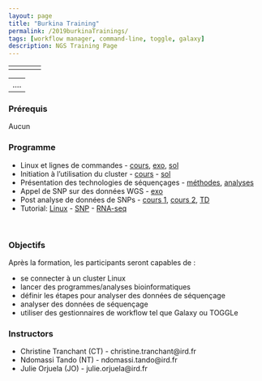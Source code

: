 ```yaml
---
layout: page
title: "Burkina Training"
permalink: /2019burkinaTrainings/
tags: [workflow manager, command-line, toggle, galaxy]
description: NGS Training Page
---
```


<table class="table-contact">
	<tr>
		<td><a class="logo" href="http://www.univ-ouaga.bf"><img class="img-logo"  src="{{ site.url }}/images/logo/logo_uzjk.jpeg" alt="" /></a></td>
		<td><a class="logo" href="http://www.pathobios.fr"><img class="img-logo" src="{{ site.url }}/images/logo/logo_pathobios.png" alt="" /></a></td>
		<td><a class="logo" href="http://www.inera.bf"><img class="img-logo" src="{{ site.url }}/images/logo/logo_inera.jpeg" alt="" /></a></td>
		<td><a class="logo" href="http://bioinfo.ird.fr"><img class="img-logo"   src="{{ site.url }}/images/logo/i-trop-longtransparent.png" alt="" /></a></td>
	</tr>
</table>

<table class="table-contact">
	<tr>
		<td>
			....</td>
	</tr>
</table>


### Prérequis
Aucun 
<div id="colonne1">
<h3>Programme</h3>
<ul>
<li>Linux et lignes de commandes - <a target="_blank" href="{{ site.url }}/files/linux/GuideDeSurvieLinux-thies2018.pdf">cours</a>, <a target="_blank" href="{{ site.url }}/linux/linuxGuidePractice">exo</a>, <a target="_blank" href="{{ site.url }}/files/linux/linux-solution.pdf">sol</a> </li>
<li>Initiation à l’utilisation du cluster - <a target="_blank" href="{{ site.url }}/files/hpc/HPC_thies.pdf">cours</a> - <a target="_blank" href="{{ site.url }}/files/HPC-solution.pdf">sol</a></li>
<li>Présentation des technologies de séquençages - <a target="_blank" href="{{ site.url }}/files/NGS-methode.pdf">méthodes</a>, <a target="_blank" href="{{ site.url }}/files/NGS-analyses.pdf">analyses</a></li>
<li>Appel de SNP sur des données WGS - <a target="_blank" href="{{ site.url }}/files/TPmapping.pdf">exo</a></li>
<li>Post analyse de données de SNPs - <a target="_blank" href="{{ site.url }}/files/Inititiation_Galaxy_2018.pdf">cours 1</a>, <a target="_blank" href="{{ site.url }}/files/cours_polymorphismes_2016.pdf">cours 2</a>, <a target="_blank" href="{{ site.url }}/files/TD_polymorphisme_2016.pdf">TD</a></li>   
<li>Tutorial: <a target="_blank" href="https://southgreenplatform.github.io/tutorials//toolbox/linux/">Linux</a> - <a target="_blank" href="https://southgreenplatform.github.io/tutorials//bioanalysis/polymorphism/">SNP</a> -  <a target="_blank" href="https://southgreenplatform.github.io/tutorials//bioanalysis/rnaSeq/">RNA-seq</a> </li>
</ul>
    <br />
</div>

<div id="colonne2">
<h3>Objectifs</h3>
Après la formation, les participants seront capables de :
<ul>
<li>se connecter à un cluster Linux  </li>
<li>lancer des programmes/analyses bioinformatiques</li>
<li>définir les étapes pour analyser des données de séquençage</li>
<li>analyser des données de séquençage</li>
<li>utiliser des gestionnaires de workflow tel que Galaxy ou TOGGLe</li>
</ul>
</div>


<div id="nextInline" class="clearfix">
<h3>Instructors</h3>
<ul>
    <li>Christine Tranchant (CT) - christine.tranchant@ird.fr</li>
    <li>Ndomassi Tando (NT) - ndomassi.tando@ird.fr </li>
    <li>Julie Orjuela (JO) - julie.orjuela@ird.fr </li>
</ul>
</div> 


